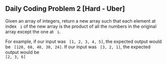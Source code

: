 <h2>Daily Coding Problem 2 [Hard - Uber]</h2>

Given an array of integers, return a new array such that each element at index <code> i</code> of the new array is
the product of all the numbers in the original array except the one at <code> i</code>.

For example, if our input was <code> [1, 2, 3, 4, 5]</code>, the expected output would be <code> [120, 60, 40, 30, 24]</code>. 
If our input was <code> [3, 2, 1]</code>, the expected output would be <code> [2, 3, 6]</code>
